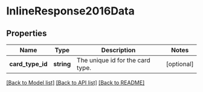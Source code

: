 # InlineResponse2016Data

## Properties
Name | Type | Description | Notes
------------ | ------------- | ------------- | -------------
**card_type_id** | **string** | The unique id for the card type. | [optional] 

[[Back to Model list]](../../README.md#documentation-for-models) [[Back to API list]](../../README.md#documentation-for-api-endpoints) [[Back to README]](../../README.md)

